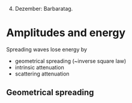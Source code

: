 

4. Dezember: Barbaratag.



Amplitudes and energy
===

Spreading waves lose energy by
- geometrical spreading (~inverse square law)
- intrinsic attenuation
- scattering attenuation



Geometrical spreading
---






